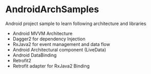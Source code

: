 # AndroidArchSamples
Android project sample to learn following architecture and libraries
- Android MVVM Architecture
- Dagger2 for dependency Injection
- RxJava2 for event management and data flow
- Android Architectural component (LiveData)
- Android DataBinding
- Retrofit2
- Retrofit adapter for RxJava2 Binding
